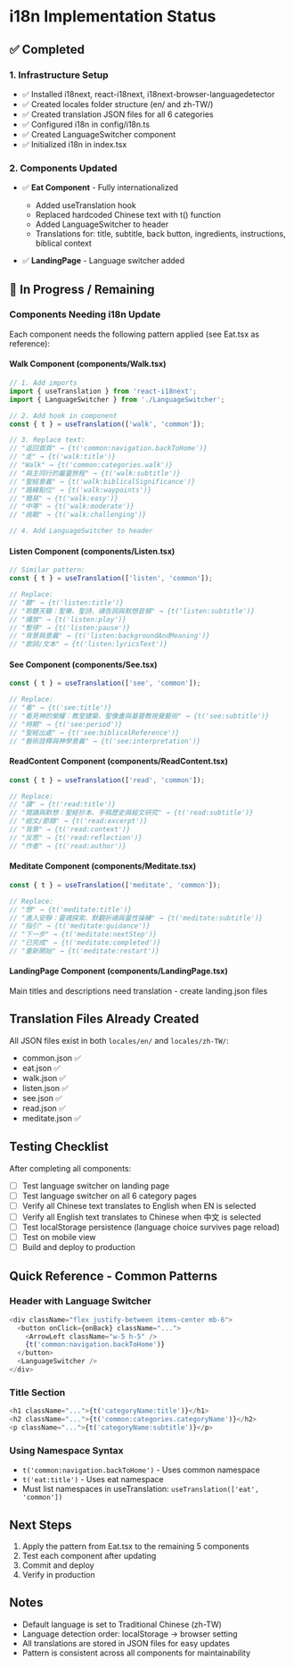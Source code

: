 # i18n Implementation Status

## ✅ Completed

### 1. Infrastructure Setup
- ✅ Installed i18next, react-i18next, i18next-browser-languagedetector
- ✅ Created locales folder structure (en/ and zh-TW/)
- ✅ Created translation JSON files for all 6 categories
- ✅ Configured i18n in config/i18n.ts
- ✅ Created LanguageSwitcher component
- ✅ Initialized i18n in index.tsx

### 2. Components Updated
- ✅ **Eat Component** - Fully internationalized
  - Added useTranslation hook
  - Replaced hardcoded Chinese text with t() function
  - Added LanguageSwitcher to header
  - Translations for: title, subtitle, back button, ingredients, instructions, biblical context

- ✅ **LandingPage** - Language switcher added

## 🚧 In Progress / Remaining

### Components Needing i18n Update

Each component needs the following pattern applied (see Eat.tsx as reference):

#### **Walk Component** (components/Walk.tsx)
```typescript
// 1. Add imports
import { useTranslation } from 'react-i18next';
import { LanguageSwitcher } from './LanguageSwitcher';

// 2. Add hook in component
const { t } = useTranslation(['walk', 'common']);

// 3. Replace text:
// "返回首頁" → {t('common:navigation.backToHome')}
// "走" → {t('walk:title')}
// "Walk" → {t('common:categories.walk')}
// "與主同行的屬靈旅程" → {t('walk:subtitle')}
// "聖經意義" → {t('walk:biblicalSignificance')}
// "路線點位" → {t('walk:waypoints')}
// "簡易" → {t('walk:easy')}
// "中等" → {t('walk:moderate')}
// "挑戰" → {t('walk:challenging')}

// 4. Add LanguageSwitcher to header
```

#### **Listen Component** (components/Listen.tsx)
```typescript
// Similar pattern:
const { t } = useTranslation(['listen', 'common']);

// Replace:
// "聽" → {t('listen:title')}
// "聆聽天籟：聖樂、聖詩、禱告詞與默想音頻" → {t('listen:subtitle')}
// "播放" → {t('listen:play')}
// "暫停" → {t('listen:pause')}
// "背景與意義" → {t('listen:backgroundAndMeaning')}
// "歌詞/文本" → {t('listen:lyricsText')}
```

#### **See Component** (components/See.tsx)
```typescript
const { t } = useTranslation(['see', 'common']);

// Replace:
// "看" → {t('see:title')}
// "看見神的榮耀：教堂建築、聖像畫與基督教視覺藝術" → {t('see:subtitle')}
// "時期" → {t('see:period')}
// "聖經出處" → {t('see:biblicalReference')}
// "藝術詮釋與神學意義" → {t('see:interpretation')}
```

#### **ReadContent Component** (components/ReadContent.tsx)
```typescript
const { t } = useTranslation(['read', 'common']);

// Replace:
// "讀" → {t('read:title')}
// "閱讀與默想：聖經抄本、手稿歷史與經文研究" → {t('read:subtitle')}
// "經文/節錄" → {t('read:excerpt')}
// "背景" → {t('read:context')}
// "反思" → {t('read:reflection')}
// "作者" → {t('read:author')}
```

#### **Meditate Component** (components/Meditate.tsx)
```typescript
const { t } = useTranslation(['meditate', 'common']);

// Replace:
// "想" → {t('meditate:title')}
// "進入安靜：靈魂探索、默觀祈禱與靈性操練" → {t('meditate:subtitle')}
// "指引" → {t('meditate:guidance')}
// "下一步" → {t('meditate:nextStep')}
// "已完成" → {t('meditate:completed')}
// "重新開始" → {t('meditate:restart')}
```

#### **LandingPage Component** (components/LandingPage.tsx)
Main titles and descriptions need translation - create landing.json files

## Translation Files Already Created

All JSON files exist in both `locales/en/` and `locales/zh-TW/`:
- common.json ✅
- eat.json ✅
- walk.json ✅
- listen.json ✅
- see.json ✅
- read.json ✅
- meditate.json ✅

## Testing Checklist

After completing all components:
- [ ] Test language switcher on landing page
- [ ] Test language switcher on all 6 category pages
- [ ] Verify all Chinese text translates to English when EN is selected
- [ ] Verify all English text translates to Chinese when 中文 is selected
- [ ] Test localStorage persistence (language choice survives page reload)
- [ ] Test on mobile view
- [ ] Build and deploy to production

## Quick Reference - Common Patterns

### Header with Language Switcher
```typescript
<div className="flex justify-between items-center mb-6">
  <button onClick={onBack} className="...">
    <ArrowLeft className="w-5 h-5" />
    {t('common:navigation.backToHome')}
  </button>
  <LanguageSwitcher />
</div>
```

### Title Section
```typescript
<h1 className="...">{t('categoryName:title')}</h1>
<h2 className="...">{t('common:categories.categoryName')}</h2>
<p className="...">{t('categoryName:subtitle')}</p>
```

### Using Namespace Syntax
- `t('common:navigation.backToHome')` - Uses common namespace
- `t('eat:title')` - Uses eat namespace
- Must list namespaces in useTranslation: `useTranslation(['eat', 'common'])`

## Next Steps

1. Apply the pattern from Eat.tsx to the remaining 5 components
2. Test each component after updating
3. Commit and deploy
4. Verify in production

## Notes

- Default language is set to Traditional Chinese (zh-TW)
- Language detection order: localStorage → browser setting
- All translations are stored in JSON files for easy updates
- Pattern is consistent across all components for maintainability
